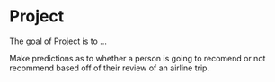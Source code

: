 
<!-- README.md is generated from README.Rmd. Please edit that file -->
Project
=======

<!-- badges: start -->
<!-- badges: end -->
The goal of Project is to ...

Make predictions as to whether a person is going to recomend or not recommend based off of their review of an airline trip.
